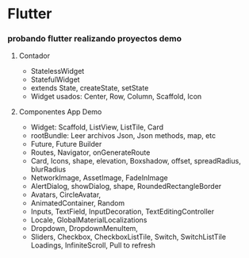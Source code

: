 # Flutter

### probando flutter realizando proyectos demo

1. Contador
    - StatelessWidget
    - StatefulWidget
    - extends State, createState, setState
    - Widget usados: Center, Row, Column, Scaffold, Icon

2. Componentes App Demo
    - Widget: Scaffold, ListView, ListTile, Card
    - rootBundle: Leer archivos Json, Json methods, map, etc
    - Future, Future Builder
    - Routes, Navigator, onGenerateRoute
    - Card, Icons, shape, elevation, Boxshadow, offset, spreadRadius, blurRadius
    - NetworkImage, AssetImage, FadeInImage
    - AlertDialog, showDialog, shape, RoundedRectangleBorder
    - Avatars, CircleAvatar,
    - AnimatedContainer, Random
    - Inputs, TextField, InputDecoration, TextEditingController
    - Locale, GlobalMaterialLocalizations
    - Dropdown, DropdownMenuItem,
    - Sliders, Checkbox, CheckboxListTile, Switch, SwitchListTile
    Loadings, InfiniteScroll, Pull to refresh

